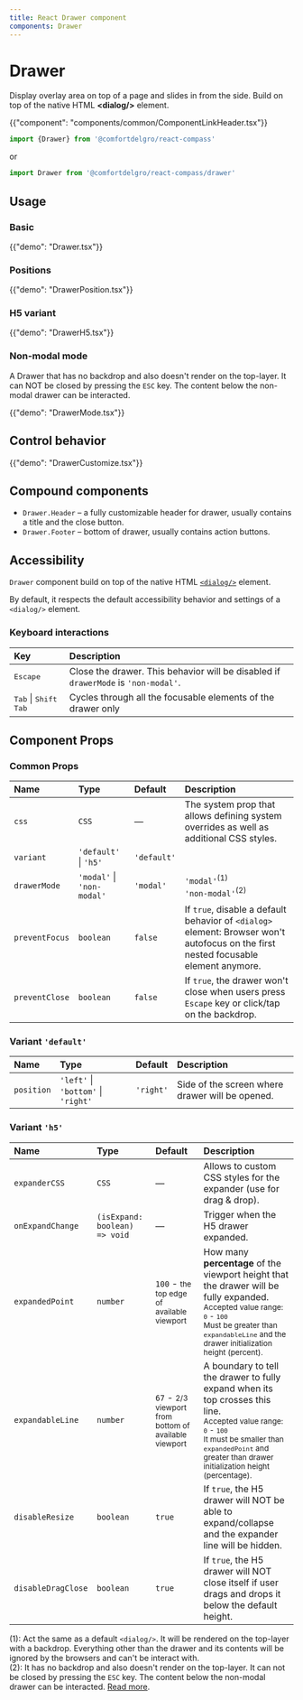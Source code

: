```yaml
---
title: React Drawer component
components: Drawer
---
```


# Drawer

<p class="description">Display overlay area on top of a page and slides in from the side. Build on top of the native HTML <strong>&#60;dialog/></strong> element.
</p>

{{"component": "components/common/ComponentLinkHeader.tsx"}}

```jsx
import {Drawer} from '@comfortdelgro/react-compass'
```

or

```jsx
import Drawer from '@comfortdelgro/react-compass/drawer'
```

## Usage

### Basic

{{"demo": "Drawer.tsx"}}

### Positions

{{"demo": "DrawerPosition.tsx"}}

### H5 variant

{{"demo": "DrawerH5.tsx"}}

### Non-modal mode

A Drawer that has no backdrop and also doesn't render on the top-layer. It can NOT be closed by pressing the `ESC` key.
The content below the non-modal drawer can be interacted.

{{"demo": "DrawerMode.tsx"}}

## Control behavior

{{"demo": "DrawerCustomize.tsx"}}

## Compound components

- `Drawer.Header` – a fully customizable header for drawer, usually contains a title and the close button.
- `Drawer.Footer` – bottom of drawer, usually contains action buttons.

## Accessibility

`Drawer` component build on top of the native HTML [`<dialog/>`](https://developer.mozilla.org/en-US/docs/Web/HTML/Element/dialog/) element.

By default, it respects the default accessibility behavior and settings of a `<dialog/>` element.

### Keyboard interactions

| Key                                               | Description                                                                        |
| :------------------------------------------------ | :--------------------------------------------------------------------------------- |
| <kbd>Escape</kbd>                                 | Close the drawer. This behavior will be disabled if `drawerMode` is `'non-modal'`. |
| <kbd>Tab</kbd> \| <kbd>Shift</kbd> <kbd>Tab</kbd> | Cycles through all the focusable elements of the drawer only                       |

## Component Props

### Common Props

| Name           | Type                       | Default     | Description                                                                                                                         |
| :------------- | :------------------------- | :---------- | :---------------------------------------------------------------------------------------------------------------------------------- |
| `css`          | `CSS`                      | —           | The system prop that allows defining system overrides as well as additional CSS styles.                                             |
| `variant`      | `'default'` \| `'h5'`      | `'default'` |                                                                                                                                     |
| `drawerMode`   | `'modal'` \| `'non-modal'` | `'modal'`   | `'modal'`<sup>(1)</sup><br/>`'non-modal'`<sup>(2)</sup>                                                                             |
| `preventFocus` | `boolean`                  | `false`     | If `true`, disable a default behavior of `<dialog>` element: Browser won't autofocus on the first nested focusable element anymore. |
| `preventClose` | `boolean`                  | `false`     | If `true`, the drawer won't close when users press `Escape` key or click/tap on the backdrop.                                       |

### Variant `'default'`

| Name       | Type                                | Default   | Description                                     |
| :--------- | :---------------------------------- | :-------- | :---------------------------------------------- |
| `position` | `'left'` \| `'bottom'` \| `'right'` | `'right'` | Side of the screen where drawer will be opened. |

### Variant `'h5'`

| Name               | Type                          | Default                                                              | Description                                                                                                                                                                                                                                |
| :----------------- | :---------------------------- | :------------------------------------------------------------------- | :----------------------------------------------------------------------------------------------------------------------------------------------------------------------------------------------------------------------------------------- |
| `expanderCSS`      | `CSS`                         | —                                                                    | Allows to custom CSS styles for the expander (use for drag & drop).                                                                                                                                                                        |
| `onExpandChange`   | `(isExpand: boolean) => void` | —                                                                    | Trigger when the H5 drawer expanded.                                                                                                                                                                                                       |
| `expandedPoint`    | `number`                      | `100` - <small>the top edge of available viewport</small>            | How many **percentage** of the viewport height that the drawer will be fully expanded.<br/><small>Accepted value range: `0` - `100`<br/>Must be greater than `expandableLine` and the drawer initialization height (percent).</small>      |
| `expandableLine`   | `number`                      | `67` - <small>2/3 viewport from bottom of available viewport</small> | A boundary to tell the drawer to fully expand when its top crosses this line.<br/><small>Accepted value range: `0` - `100`<br/>It must be smaller than `expandedPoint` and greater than drawer initialization height (percentage).</small> |
| `disableResize`    | `boolean`                     | `true`                                                               | If `true`, the H5 drawer will NOT be able to expand/collapse and the expander line will be hidden.                                                                                                                                         |
| `disableDragClose` | `boolean`                     | `true`                                                               | If `true`, the H5 drawer will NOT close itself if user drags and drops it below the default height.                                                                                                                                        |

(1): Act the same as a default `<dialog/>`. It will be rendered on the top-layer with a backdrop. Everything other than the drawer and its contents will be ignored by the browsers and can't be interact with.<br/>
(2): It has no backdrop and also doesn't render on the top-layer. It can not be closed by pressing the `ESC` key. The content below the non-modal drawer can be interacted. [Read more](https://developer.mozilla.org/en-US/docs/Web/HTML/Element/dialog/#accessibility_considerations).
